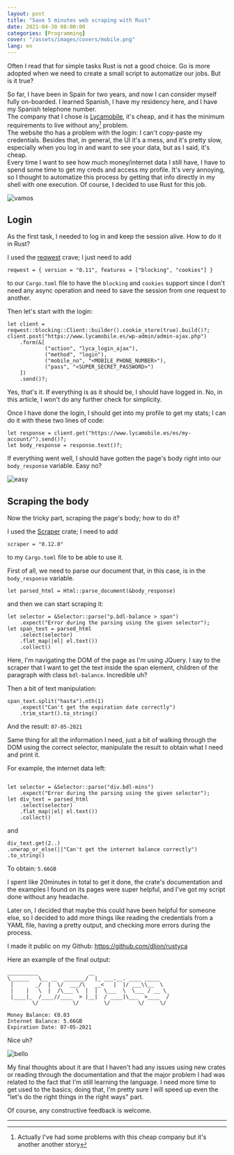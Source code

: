 ```yaml
---
layout: post
title: "Save 5 minutes web scraping with Rust"
date: 2021-04-30 08:00:00
categories: [Programming]
cover: "/assets/images/covers/mobile.png"
lang: en
---
```


Often I read that for simple tasks Rust is not a good choice. Go is more adopted when we need to create a small script to automatize our jobs. But is it true?

So far, I have been in Spain for two years, and now I can consider myself fully on-boarded. I learned Spanish, I have my residency here, and I have my Spanish telephone number.   
The company that I chose is [Lycamobile](https://www.lycamobile.es/), it's cheap, and it has the minimum requirements to live without any[^1] problem.   
The website tho has a problem with the login: I can't copy-paste my credentials. Besides that, in general, the UI it's a mess, and it's pretty slow, especially when you log in and want to see your data, but as I said, it's cheap.   
Every time I want to see how much money/internet data I still have, I have to spend some time to get my creds and access my profile. It's very annoying, so I thought to automatize this process by getting that info directly in my shell with one execution. Of course, I decided to use Rust for this job.

![vamos](https://media1.tenor.com/images/441d814d49f761085f8deefe63d0e2e9/tenor.gif)

## Login

As the first task, I needed to log in and keep the session alive. How to do it in Rust?

I used the [reqwest](https://crates.io/crates/reqwest) crave; I just need to add 

```
reqwest = { version = "0.11", features = ["blocking", "cookies"] }
```

to our `Cargo.toml` file to have the `blocking` and `cookies` support since I don't need any async operation and need to save the session from one request to another.

Then let's start with the login:

```
let client = reqwest::blocking::Client::builder().cookie_store(true).build()?;
client.post("https://www.lycamobile.es/wp-admin/admin-ajax.php")
    .form(&[
            ("action", "lyca_login_ajax"),
            ("method", "login"),
            ("mobile_no", "<MOBILE_PHONE_NUMBER>"),
            ("pass", "<SUPER_SECRET_PASSWORD>")
    ])
    .send()?;
```

Yes, that's it. If everything is as it should be, I should have logged in. No, in this article, I won't do any further check for simplicity.

Once I have done the login, I should get into my profile to get my stats; I can do it with these two lines of code:

```
let response = client.get("https://www.lycamobile.es/es/my-account/").send()?;
let body_response = response.text()?;
```

If everything went well, I should have gotten the page's body right into our `body_response` variable. Easy no?

![easy](https://media.giphy.com/media/3o7btNa0RUYa5E7iiQ/giphy.gif)

## Scraping the body

Now the tricky part, scraping the page's body; how to do it?

I used the [Scraper](https://crates.io/crates/scraper) crate; I need to add 

```
scraper = "0.12.0"
```

to my `Cargo.toml` file to be able to use it.

First of all, we need to parse our document that, in this case, is in the `body_response` variable.

```
let parsed_html = Html::parse_document(&body_response)
```

and then we can start scraping it:

```
let selector = &Selector::parse("p.bdl-balance > span")
    .expect("Error during the parsing using the given selector");
let span_text = parsed_html
    .select(selector)
    .flat_map(|el| el.text())
    .collect()
```

Here, I'm navigating the DOM of the page as I'm using JQuery. I say to the scraper that I want to get the text inside the span element, children of the paragraph with class `bdl-balance`. Incredible uh?

Then a bit of text manipulation: 

```
span_text.split("hasta").nth(1)
    .expect("Can't get the expiration date correctly")
    .trim_start().to_string()
```

And the result: `07-05-2021`

Same thing for all the information I need, just a bit of walking through the DOM using the correct selector, manipulate the result to obtain what I need and print it.

For example, the internet data left:

```

let selector = &Selector::parse("div.bdl-mins")
    .expect("Error during the parsing using the given selector");
let div_text = parsed_html
    .select(selector)
    .flat_map(|el| el.text())
    .collect()
```

and

```
div_text.get(2..)
.unwrap_or_else(||"Can't get the internet balance correctly")
.to_string()
```

To obtain: `5.66GB`

I spent like 20minutes in total to get it done, the crate's documentation and the examples I found on its pages were super helpful, and I've got my script done without any headache.

Later on, I decided that maybe this could have been helpful for someone else, so I decided to add more things like reading the credentials from a YAML file, having a pretty output, and checking more errors during the process.

I made it public on my Github: https://github.com/dlion/rustyca

Here an example of the final output:

```
__________                __
\______   \__ __  _______/  |_ ___.__. ____ _____
 |       _/  |  \/  ___/\   __<   |  |/ ___\\__  \
 |    |   \  |  /\___ \  |  |  \___  \  \___ / __ \_
 |____|_  /____//____  > |__|  / ____|\___  >____  /
        \/           \/        \/         \/     \/

Money Balance: €0.03
Internet Balance: 5.66GB
Expiration Date: 07-05-2021
```

Nice uh?

![bello](https://media.giphy.com/media/l4hLByhJfsbv87PJC/giphy.gif)

My final thoughts about it are that I haven't had any issues using new crates or reading through the documentation and that the major problem I had was related to the fact that I'm still learning the language. I need more time to get used to the basics; doing that, I'm pretty sure I will speed up even the "let's do the right things in the right ways" part. 

Of course, any constructive feedback is welcome.

* * * 

[^1]: Actually I've had some problems with this cheap company but it's another another story

















